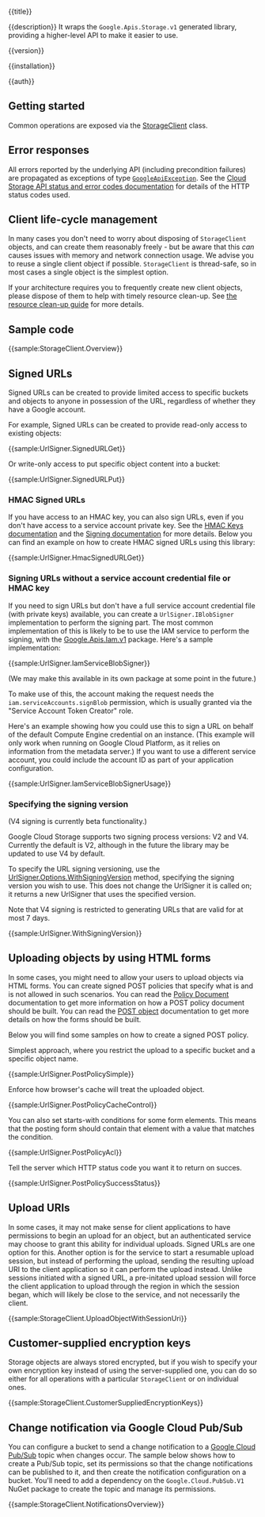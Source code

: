 {{title}}

{{description}}
It wraps the `Google.Apis.Storage.v1` generated library, providing a higher-level API to make it easier to use.

{{version}}

{{installation}}

{{auth}}

## Getting started

Common operations are exposed via the
[StorageClient](obj/api/Google.Cloud.Storage.V1.StorageClient.yml) class.

## Error responses

All errors reported by the underlying API (including precondition
failures) are propagated as exceptions of type
[`GoogleApiException`](https://cloud.google.com/dotnet/docs/reference/Google.Apis/latest/Google.GoogleApiException).
See the [Cloud Storage API status and error codes
documentation](https://cloud.google.com/storage/docs/json_api/v1/status-codes)
for details of the HTTP status codes used.

## Client life-cycle management

In many cases you don't need to worry about disposing of
`StorageClient` objects, and can create them reasonably freely -
but be aware that this *can* causes issues with memory and network
connection usage. We advise you to reuse a single client object if possible.
`StorageClient` is thread-safe, so in most cases a single object is
the simplest option.

If your architecture requires you to frequently create new client
objects, please dispose of them to help with timely resource
clean-up. See [the resource clean-up
guide](https://cloud.google.com/dotnet/docs/reference/help/cleanup#rest-based-apis)
for more details.

## Sample code

{{sample:StorageClient.Overview}}

## Signed URLs

Signed URLs can be created to provide limited access to specific buckets and
objects to anyone in possession of the URL, regardless of whether they have
a Google account.

For example, Signed URLs can be created to provide read-only access to
existing objects:

{{sample:UrlSigner.SignedURLGet}}

Or write-only access to put specific object content into a bucket:

{{sample:UrlSigner.SignedURLPut}}

### HMAC Signed URLs

If you have access to an HMAC key, you can also sign URLs, even if you
don't have access to a service account private key. See the
[HMAC Keys documentation](https://cloud.google.com/storage/docs/authentication/hmackeys)
and the [Signing documentation](https://cloud.google.com/storage/docs/authentication/signatures#overview)
for more details. Below you can find an example on how to create
HMAC signed URLs using this library:

{{sample:UrlSigner.HmacSignedURLGet}}

### Signing URLs without a service account credential file or HMAC key

If you need to sign URLs but don't have a full service account
credential file (with private keys) available, you can create a
`UrlSigner.IBlobSigner` implementation to perform the signing part.
The most common implementation of this is likely to be to use the
IAM service to perform the signing, with the
[Google.Apis.Iam.v1](https://www.nuget.org/packages/Google.Apis.Iam.v1/)
package. Here's a sample implementation:

{{sample:UrlSigner.IamServiceBlobSigner}}

(We may make this available in its own package at some point in the
future.)

To make use of this, the account making the request needs the
`iam.serviceAccounts.signBlob` permission, which is usually granted
via the "Service Account Token Creator" role.

Here's an example showing how you could use this to sign a
URL on behalf of the default Compute Engine credential on an
instance. (This example will only work when running on Google Cloud
Platform, as it relies on information from the metadata server.) If
you want to use a different service account, you could include the
account ID as part of your application configuration.

{{sample:UrlSigner.IamServiceBlobSignerUsage}}

### Specifying the signing version

(V4 signing is currently beta functionality.)

Google Cloud Storage supports two signing process versions: V2 and V4.
Currently the default is V2, although in the future the library may
be updated to use V4 by default.

To specify the URL signing versioning, use the
[UrlSigner.Options.WithSigningVersion](obj/api/Google.Cloud.Storage.V1.UrlSigner.Options.yml#Google_Cloud_Storage_V1_UrlSigner_Options_WithSigningVersion_Google_Cloud_Storage_V1_SigningVersion_)
method, specifying the signing version you wish to use. This does
not change the UrlSigner it is called on; it returns a new UrlSigner
that uses the specified version.

Note that V4 signing is restricted to generating URLs that are valid
for at most 7 days.

{{sample:UrlSigner.WithSigningVersion}}

## Uploading objects by using HTML forms

In some cases, you might need to allow your users to upload objects via HTML forms.
You can create signed POST policies that specify what is and is not allowed in such
scenarios.
You can read the [Policy Document](https://cloud.google.com/storage/docs/authentication/signatures#policy-document)
documentation to get more information on how a POST policy document should be built.
You can read the [POST object](https://cloud.google.com/storage/docs/xml-api/post-object)
documentation to get more details on how the forms should be built.

Below you will find some samples on how to create a signed POST policy.

Simplest approach, where you restrict the upload to a specific bucket and a 
specific object name.

{{sample:UrlSigner.PostPolicySimple}}

Enforce how browser's cache will treat the uploaded object.

{{sample:UrlSigner.PostPolicyCacheControl}}

You can also set starts-with conditions for some form elements. This means that the
posting form should contain that element with a value that matches the condition.

{{sample:UrlSigner.PostPolicyAcl}}

Tell the server which HTTP status code you want it to return on succes.

{{sample:UrlSigner.PostPolicySuccessStatus}}

## Upload URIs

In some cases, it may not make sense for client applications to have permissions
to begin an upload for an object, but an authenticated service may choose to grant
this ability for individual uploads. Signed URLs are one option for this. Another
option is for the service to start a resumable upload session, but instead of
performing the upload, sending the resulting upload URI to the client application
so it can perform the upload instead. Unlike sessions initiated with a signed URL,
a pre-initated upload session will force the client application to upload through
the region in which the session began, which will likely be close to the service,
and not necessarily the client.

{{sample:StorageClient.UploadObjectWithSessionUri}}

## Customer-supplied encryption keys

Storage objects are always stored encrypted, but if you wish to
specify your own encryption key instead of using the server-supplied
one, you can do so either for all operations with a particular
`StorageClient` or on individual ones.

{{sample:StorageClient.CustomerSuppliedEncryptionKeys}}

## Change notification via Google Cloud Pub/Sub

You can configure a bucket to send a change notification to a
[Google Cloud Pub/Sub](https://cloud.google.com/pubsub/) topic
when changes occur. The sample below shows how to create a Pub/Sub
topic, set its permissions so that the change notifications can be
published to it, and then create the notification configuration on a
bucket. You'll need to add a dependency on the
`Google.Cloud.PubSub.V1` NuGet package to create the topic and
manage its permissions.

{{sample:StorageClient.NotificationsOverview}}
